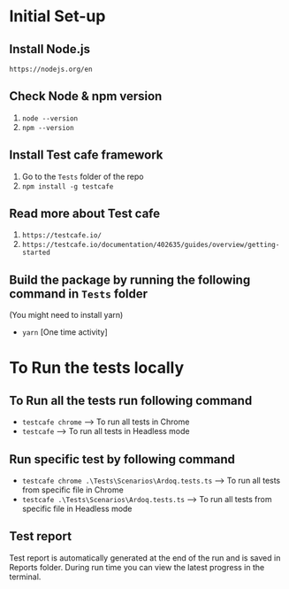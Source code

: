 # Initial Set-up

## Install Node.js

`https://nodejs.org/en`

## Check Node & npm version

1. `node --version`
2. `npm --version`

## Install Test cafe framework

1. Go to the `Tests` folder of the repo
2. `npm install -g testcafe`

## Read more about Test cafe

1. `https://testcafe.io/`
2. `https://testcafe.io/documentation/402635/guides/overview/getting-started`

## Build the package by running the following command in `Tests` folder

(You might need to install yarn)

- `yarn` [One time activity]

# To Run the tests locally

## To Run all the tests run following command

- `testcafe chrome` --> To run all tests in Chrome
- `testcafe` --> To run all tests in Headless mode

## Run specific test by following command

- `testcafe chrome .\Tests\Scenarios\Ardoq.tests.ts` --> To run all tests from specific file in Chrome
- `testcafe .\Tests\Scenarios\Ardoq.tests.ts` --> To run all tests from specific file in Headless mode

## Test report

Test report is automatically generated at the end of the run and is saved in Reports folder.
During run time you can view the latest progress in the terminal.
